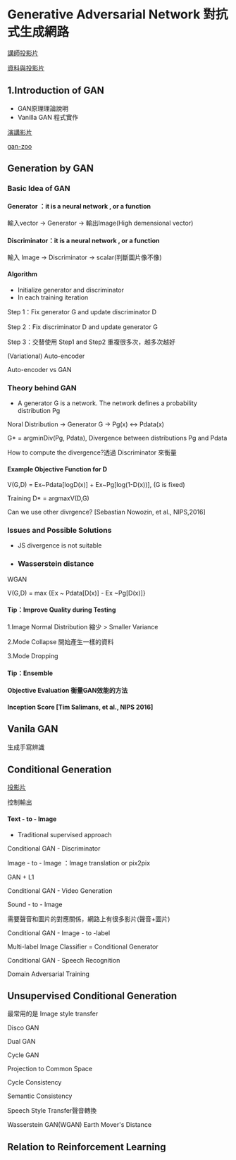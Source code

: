 # Generative Adversarial Network 對抗式生成網路

[講師投影片](https://drive.google.com/file/d/1R3IEINqOfAsfwE7T5nJFghHz3dyWn0Cy/view)

[資料與投影片](https://drive.google.com/file/d/1g_E98S0u-gB6iCG7NZLKPooVlDoMKX1k/view)

## 1.Introduction of GAN

* GAN原理理論說明
* Vanilla GAN 程式實作

[演講影片](https://www.youtube.com/watch?v=oE6Xe5Cyy7Y)

[gan-zoo](https://github.com/hindupuravinash/the-gan-zoo)

## Generation by GAN

### Basic Idea of GAN

#### Generator ：it is a neural network , or a function

輸入vector -&gt; Generator -&gt; 輸出Image\(High demensional vector\)

#### Discriminator：it is a neural network , or a function

輸入 Image -&gt; Discriminator -&gt; scalar\(判斷圖片像不像\)

#### Algorithm

* Initialize generator and discriminator
* In each training iteration

Step 1：Fix generator G and update discriminator D

Step 2：Fix discriminator D and update generator G

Step 3：交替使用 Step1 and Step2 重複很多次，越多次越好

\(Variational\) Auto-encoder

Auto-encoder vs GAN

### Theory behind GAN

* A generator G is a network. The network defines a probability distribution Pg

Noral Distribution -&gt; Generator G -&gt; Pg\(x\) &lt;-&gt; Pdata\(x\)

G\* = argminDiv\(Pg, Pdata\), Divergence between distributions Pg and Pdata

How to compute the divergence?透過 Discriminator 來衡量

#### Example Objective Function for D

V\(G,D\) = Ex~Pdata\[logD\(x\)\] + Ex~Pg\[log\(1-D\(x\)\)\], \(G is fixed\)

Training D\* = argmaxV\(D,G\)

Can we use other divrgence? \[Sebastian Nowozin, et al., NIPS,2016\]

### Issues and Possible Solutions

* JS divergence is not suitable
* ### Wasserstein distance

WGAN

V\(G,D\) = max {Ex ~ Pdata\[D\(x\)\] - Ex ~Pg\[D\(x\)\]}

#### Tip：Improve Quality during Testing

1.Image Normal Distribution 縮少  &gt; Smaller Variance

2.Mode Collapse 開始產生一樣的資料

3.Mode Dropping

#### Tip：Ensemble

#### Objective Evaluation 衡量GAN效能的方法

#### Inception Score \[Tim Salimans, et al., NIPS 2016\]

## Vanila GAN

生成手寫辨識

## Conditional Generation

[投影片](https://drive.google.com/file/d/1P5mWI9gTPFfGqmtjgIrOJp_fggMgXptn/view)

控制輸出

#### Text - to - Image

* Traditional supervised approach

Conditional GAN - Discriminator

Image - to - Image ：Image translation or pix2pix

GAN + L1

Conditional GAN - Video Generation

Sound - to - Image

需要聲音和圖片的對應關係，網路上有很多影片\(聲音+圖片\)

Conditional GAN - Image - to -label

Multi-label Image Classifier = Conditional Generator

Conditional GAN - Speech Recognition

Domain Adversarial Training

## Unsupervised Conditional Generation

最常用的是 Image style transfer

Disco GAN

Dual GAN

Cycle GAN



Projection to Common Space

Cycle Consistency

Semantic Consistency



Speech Style Transfer聲音轉換



Wasserstein GAN\(WGAN\) Earth Mover's Distance



## Relation to Reinforcement Learning









